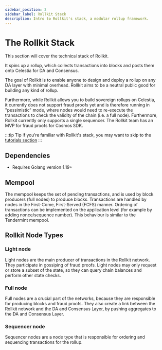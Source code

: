 ```yaml
---
sidebar_position: 2
sidebar_label: Rollkit Stack
description: Intro to Rollkit's stack, a modular rollup framework.
---
```


# The Rollkit Stack

This section will cover the technical stack of Rollkit.

It spins up a rollup, which collects transactions into blocks and
posts them onto Celestia for DA and Consensus.

The goal of Rollkit is to enable anyone to design and deploy a
rollup on any DA layer with minimal overhead. Rollkit aims to be a neutral
public good for building any kind of rollup.

Furthermore, while Rollkit allows you to build sovereign rollups on Celestia,
it currently does not support fraud proofs yet and is therefore running in
"pessimistic" mode, where nodes would need to re-execute the transactions
to check the validity of the chain (i.e. a full node). Furthermore, Rollkit
currently only supports a single sequencer. The Rollkit team has an MVP for
fraud proofs for Cosmos SDK.

:::tip Tip
If you're familiar with Rollkit's stack, you may want to skip to the [tutorials section](../category/tutorials)
:::

## Dependencies

* Requires Golang version 1.19+

## Mempool

The mempool keeps the set of pending transactions, and is used by block
producers (full nodes) to produce blocks. Transactions are handled by
nodes in the First-Come, First-Served (FCFS) manner. Ordering of transactions
can be implemented on the application level (for example by adding
nonce/sequence number). This behaviour is similar to the Tendermint mempool.

<!-- ## Leader Selection - Interface and API

[...] -->

<!-- ## Network Topology

[Issue 631](https://github.com/celestiaorg/rollmint/issues/631) -->

## Rollkit Node Types

### Light node

Light nodes are the main producer of transactions in the Rollkit network.
They participate in gossiping of fraud proofs. Light nodes may only
request or store a subset of the state, so they can query chain balances
and perform other state checks.

### Full node

Full nodes are a crucial part of the networks, because they are responsible
for producing blocks and fraud proofs. They also create a link between the
Rollkit network and the DA and Consensus Layer, by pushing aggregates to
the DA and Consensus Layer.

### Sequencer node

Sequencer nodes are a node type that is responsible for ordering and
sequencing transactions for the rollup.

<!-- ### Super light node

soonᵀᴹ

### Wallet with Super light node

soonᵀᴹ -->
